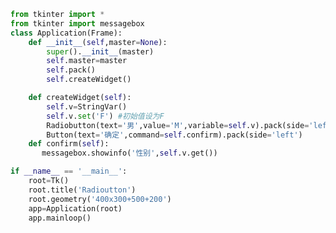 
<BlogInfo id="794" title="13.Radiobutton单选按钮" author="白日梦想猿" pv=0 read_times=0 pre_cost_time=0分36秒 category="GUI编程" tag_list="['GUI编程']" create_time="2020.06.26 15:50:53" update_time="2020.06.26 16:05:37" />

```python
from tkinter import *
from tkinter import messagebox
class Application(Frame):
    def __init__(self,master=None):
        super().__init__(master)
        self.master=master
        self.pack()
        self.createWidget()

    def createWidget(self):
        self.v=StringVar()
        self.v.set('F') #初始值设为F
        Radiobutton(text='男',value='M',variable=self.v).pack(side='left');Radiobutton(text='女',value='F',variable=self.v).pack(side='left')
        Button(text='确定',command=self.confirm).pack(side='left')
    def confirm(self):
       messagebox.showinfo('性别',self.v.get())

if __name__ == '__main__':
    root=Tk()
    root.title('Radioutton')
    root.geometry('400x300+500+200')
    app=Application(root)
    app.mainloop()
```
